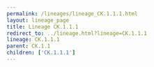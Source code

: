 ```yaml
---
permalink: /lineages/lineage_CK.1.1.1.html
layout: lineage_page
title: Lineage CK.1.1.1
redirect_to: ../lineage.html?lineage=CK.1.1.1
lineage: CK.1.1.1
parent: CK.1.1
children: ['CK.1.1.1']
---
```

